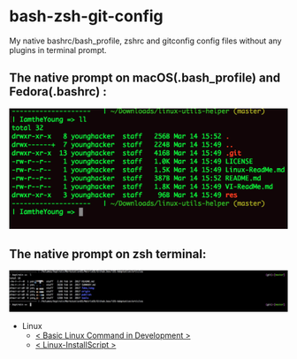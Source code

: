 # bash-zsh-git-config
My native bashrc/bash_profile, zshrc and gitconfig config files without any plugins in terminal prompt.

## The native prompt on macOS(.bash_profile) and Fedora(.bashrc) :  
<p align="center"> <img src="./resource/bash-config-snapshot.jpg"> </p>  

## The native prompt on zsh terminal:  
<p align="center"> <img src="./resource/zsh-config-snapshot.jpg"> </p>  



+ Linux  
    - [< Basic Linux Command in Development >](Linux-ReadMe.md)  
    - [< Linux-InstallScript >](Linux-InstallScript.md)  
